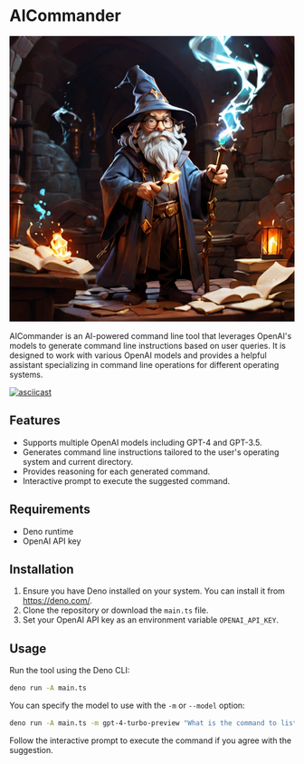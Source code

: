# AICommander

<p align="center">
    <img src="images/wizard_controlling_the_elements.jpg" alt="A wizard controlling the elements - Leonardo AI" width="600">
</p>

AICommander is an AI-powered command line tool that leverages OpenAI's models to
generate command line instructions based on user queries. It is designed to work
with various OpenAI models and provides a helpful assistant specializing in
command line operations for different operating systems.

[![asciicast](https://asciinema.org/a/KGEejCmg0Q7ygnc1xMRHmS9Y0.svg)](https://asciinema.org/a/KGEejCmg0Q7ygnc1xMRHmS9Y0)

## Features

- Supports multiple OpenAI models including GPT-4 and GPT-3.5.
- Generates command line instructions tailored to the user's operating system
  and current directory.
- Provides reasoning for each generated command.
- Interactive prompt to execute the suggested command.

## Requirements

- Deno runtime
- OpenAI API key

## Installation

1. Ensure you have Deno installed on your system. You can install it from
   https://deno.com/.
2. Clone the repository or download the `main.ts` file.
3. Set your OpenAI API key as an environment variable `OPENAI_API_KEY`.

## Usage

Run the tool using the Deno CLI:

```sh
deno run -A main.ts
```

You can specify the model to use with the `-m` or `--model` option:

```sh
deno run -A main.ts -m gpt-4-turbo-preview "What is the command to list all files?"
```

Follow the interactive prompt to execute the command if you agree with the
suggestion.

